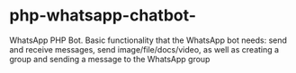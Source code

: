# php-whatsapp-chatbot-
WhatsApp PHP Bot. Basic functionality that the WhatsApp bot needs: send and receive messages, send image/file/docs/video, as well as creating a group and sending a message to the WhatsApp group
